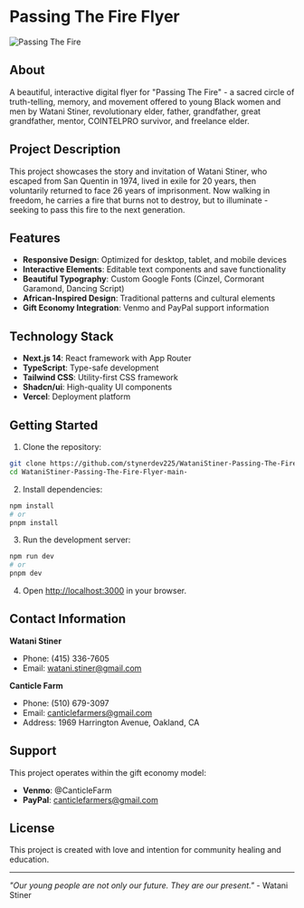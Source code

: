 # Passing The Fire Flyer

![Passing The Fire](https://pub-b36625a09e404435935ae0e838f9c35d.r2.dev/Thumbnail.png)

## About

A beautiful, interactive digital flyer for "Passing The Fire" - a sacred circle of truth-telling, memory, and movement offered to young Black women and men by Watani Stiner, revolutionary elder, father, grandfather, great grandfather, mentor, COINTELPRO survivor, and freelance elder.

## Project Description

This project showcases the story and invitation of Watani Stiner, who escaped from San Quentin in 1974, lived in exile for 20 years, then voluntarily returned to face 26 years of imprisonment. Now walking in freedom, he carries a fire that burns not to destroy, but to illuminate - seeking to pass this fire to the next generation.

## Features

- **Responsive Design**: Optimized for desktop, tablet, and mobile devices
- **Interactive Elements**: Editable text components and save functionality
- **Beautiful Typography**: Custom Google Fonts (Cinzel, Cormorant Garamond, Dancing Script)
- **African-Inspired Design**: Traditional patterns and cultural elements
- **Gift Economy Integration**: Venmo and PayPal support information

## Technology Stack

- **Next.js 14**: React framework with App Router
- **TypeScript**: Type-safe development
- **Tailwind CSS**: Utility-first CSS framework
- **Shadcn/ui**: High-quality UI components
- **Vercel**: Deployment platform

## Getting Started

1. Clone the repository:
```bash
git clone https://github.com/stynerdev225/WataniStiner-Passing-The-Fire-Flyer-main-.git
cd WataniStiner-Passing-The-Fire-Flyer-main-
```

2. Install dependencies:
```bash
npm install
# or
pnpm install
```

3. Run the development server:
```bash
npm run dev
# or
pnpm dev
```

4. Open [http://localhost:3000](http://localhost:3000) in your browser.

## Contact Information

**Watani Stiner**
- Phone: (415) 336-7605
- Email: watani.stiner@gmail.com

**Canticle Farm**
- Phone: (510) 679-3097
- Email: canticlefarmers@gmail.com
- Address: 1969 Harrington Avenue, Oakland, CA

## Support

This project operates within the gift economy model:
- **Venmo**: @CanticleFarm
- **PayPal**: canticlefarmers@gmail.com

## License

This project is created with love and intention for community healing and education.

---

*"Our young people are not only our future. They are our present."* - Watani Stiner
